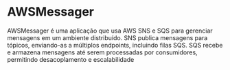 # AWSMessager
AWSMessager é uma aplicação que usa AWS SNS e SQS para gerenciar mensagens em um ambiente distribuído. SNS publica mensagens para tópicos, enviando-as a múltiplos endpoints, incluindo filas SQS. SQS recebe e armazena mensagens até serem processadas por consumidores, permitindo desacoplamento e escalabilidade
